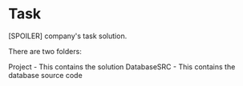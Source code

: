 # Task
[SPOILER] company's task solution.

There are two folders:

Project - This contains the solution
DatabaseSRC - This contains the database source code

